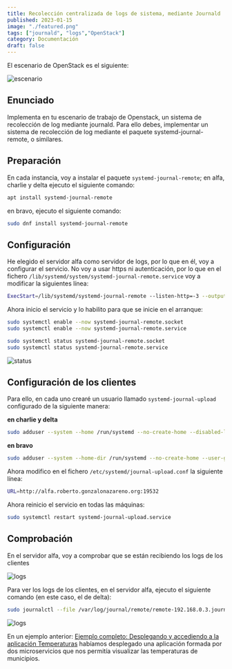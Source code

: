 ```yaml
---
title: Recolección centralizada de logs de sistema, mediante Journald
published: 2023-01-15
image: "./featured.png"
tags: ["journald", "logs","OpenStack"]
category: Documentación
draft: false
---
```


El escenario de OpenStack es el siguiente:

![escenario](https://i.imgur.com/I7aSQqg.png)

## Enunciado

Implementa en tu escenario de trabajo de Openstack, un sistema de recolección de log mediante journald. Para ello debes, implementar un sistema de recolección de log mediante el paquete systemd-journal-remote, o similares.

## Preparación

En cada instancia, voy a instalar el paquete `systemd-journal-remote`; en alfa, charlie y delta ejecuto el siguiente comando:

```bash
apt install systemd-journal-remote
```

en bravo, ejecuto el siguiente comando:

```bash
sudo dnf install systemd-journal-remote
```

## Configuración

He elegido el servidor alfa como servidor de logs, por lo que en él, voy a configurar el servicio. No voy a usar https ni autenticación, por lo que en el fichero `/lib/systemd/system/systemd-journal-remote.service` voy a modificar la siguientes línea:

```bash
ExecStart=/lib/systemd/systemd-journal-remote --listen-http=-3 --output=/var/log/journal/remote/
```

Ahora inicio el servicio y lo habilito para que se inicie en el arranque:

```bash
sudo systemctl enable --now systemd-journal-remote.socket
sudo systemctl enable --now systemd-journal-remote.service

sudo systemctl status systemd-journal-remote.socket
sudo systemctl status systemd-journal-remote.service
```

![status](https://i.imgur.com/nKnk0fe.png)

## Configuración de los clientes

Para ello, en cada uno crearé un usuario llamado `systemd-journal-upload` configurado de la siguiente manera:

**en charlie y delta**

```bash
sudo adduser --system --home /run/systemd --no-create-home --disabled-login --group systemd-journal-upload
```

**en bravo**

```bash
sudo adduser --system --home-dir /run/systemd --no-create-home --user-group systemd-journal-upload
```

Ahora modifico en el fichero `/etc/systemd/journal-upload.conf` la siguiente línea:

```bash
URL=http://alfa.roberto.gonzalonazareno.org:19532
```

Ahora reinicio el servicio en todas las máquinas:

```bash
sudo systemctl restart systemd-journal-upload.service
```

## Comprobación

En el servidor alfa, voy a comprobar que se están recibiendo los logs de los clientes

![logs](https://i.imgur.com/4HNPxgv.png)

Para ver los logs de los clientes, en el servidor alfa, ejecuto el siguiente comando (en este caso, el de delta):

```bash
sudo journalctl --file /var/log/journal/remote/remote-192.168.0.3.journal
```

![logs](https://i.imgur.com/qnJuI9g.png)

En un ejemplo anterior: [Ejemplo completo: Desplegando y accediendo a la aplicación Temperaturas](https://github.com/josedom24/curso_kubernetes_ies/blob/main/modulo6/temperaturas.md) habíamos desplegado una aplicación formada por dos microservicios que nos permitía visualizar las temperaturas de municipios.
